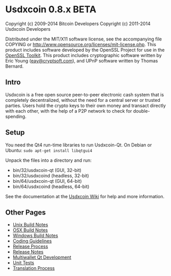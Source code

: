 Usdxcoin 0.8.x BETA
====================

Copyright (c) 2009-2014 Bitcoin Developers
Copyright (c) 2011-2014 Usdxcoin Developers

Distributed under the MIT/X11 software license, see the accompanying
file COPYING or http://www.opensource.org/licenses/mit-license.php.
This product includes software developed by the OpenSSL Project for use in the [OpenSSL Toolkit](http://www.openssl.org/). This product includes
cryptographic software written by Eric Young ([eay@cryptsoft.com](mailto:eay@cryptsoft.com)), and UPnP software written by Thomas Bernard.


Intro
---------------------
Usdxcoin is a free open source peer-to-peer electronic cash system that is
completely decentralized, without the need for a central server or trusted
parties.  Users hold the crypto keys to their own money and transact directly
with each other, with the help of a P2P network to check for double-spending.


Setup
---------------------
You need the Qt4 run-time libraries to run Usdxcoin-Qt. On Debian or Ubuntu:
	`sudo apt-get install libqtgui4`

Unpack the files into a directory and run:

- bin/32/usdxcoin-qt (GUI, 32-bit)
- bin/32/usdxcoind (headless, 32-bit)
- bin/64/usdxcoin-qt (GUI, 64-bit)
- bin/64/usdxcoind (headless, 64-bit)

See the documentation at the [Usdxcoin Wiki](http://usdxcoin.info)
for help and more information.


Other Pages
---------------------
- [Unix Build Notes](build-unix.md)
- [OSX Build Notes](build-osx.md)
- [Windows Build Notes](build-msw.md)
- [Coding Guidelines](coding.md)
- [Release Process](release-process.md)
- [Release Notes](release-notes.md)
- [Multiwallet Qt Development](multiwallet-qt.md)
- [Unit Tests](unit-tests.md)
- [Translation Process](translation_process.md)

